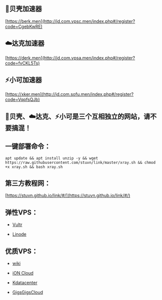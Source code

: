 
## 🐚贝壳加速器

[https://berk.men](http://jd.com.vpsc.men/index.php#/register?code=CgebKwRE)

## ☁️达克加速器

[https://derk.men](http://jd.com.vpsa.men/index.php#/register?code=fvCKL5Ts)

## ⚡️小可加速器

[https://xker.men](http://jd.com.sofu.men/index.php#/register?code=VqpfsQJb)

## 🐚贝壳、☁️达克、⚡️小可是三个互相独立的网站，请不要搞混！

## 一键部署命令：

```
apt update && apt install unzip -y && wget https://raw.githubusercontent.com/stuvn/link/master/xray.sh && chmod +x xray.sh && bash xray.sh
```
## 第三方教程网：

[https://stuvn.github.io/link/#/](https://stuvn.github.io/link/#/)

## 弹性VPS：

* [Vultr](https://www.vultr.com/?ref=8245248)

* [Linode](https://www.linode.com/?r=e86fb9ef58cd6a51c8d2dab3485cea85e1af6e27)

## 优质VPS：

* [wiki](https://idc.wiki/aff.php?aff=2538)

* [iON Cloud](https://ion.krypt.com/aff.php?aff=1646)

* [Kdatacenter](https://www.kdatacenter.com/myportal/?affid=832)

* [GigsGigsCloud](https://clientarea.gigsgigscloud.com/?affid=3589)
